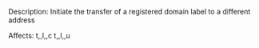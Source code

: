 Description: Initiate the transfer of a registered domain label to a different address

Affects:
t,<DOMAINID>,l,<HEXL>,c
t,<DOMAINID>,l,<HEXL>,u